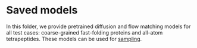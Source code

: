 # Saved models
In this folder, we provide pretrained diffusion and flow matching models for all test cases: coarse-grained fast-folding proteins and all-atom tetrapeptides. These models can be used for [sampling](../sample.py).